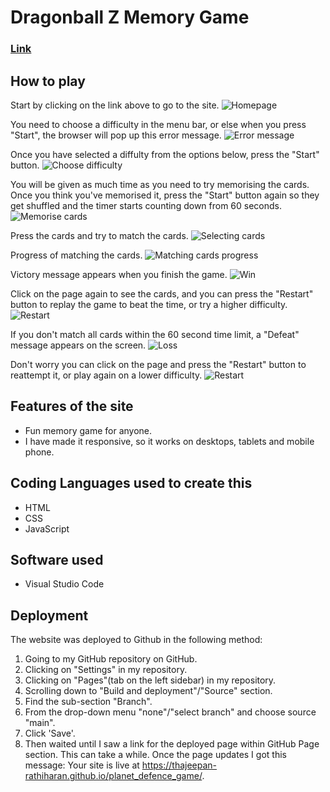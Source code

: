 # Dragonball Z Memory Game

### [Link](https://thajeepan-rathiharan.github.io/DBZ_Memory_Game/)

## How to play

Start by clicking on the link above to go to the site.
![Homepage](IMG/1.png)

You need to choose a difficulty in the menu bar, or else when you press "Start", the browser will pop up this error message.
![Error message](IMG/2.png)

Once you have selected a diffulty from the options below, press the "Start" button.
![Choose difficulty](IMG/3.png)

You will be given as much time as you need to try memorising the cards. Once you think you've memorised it, press the "Start" button again so they get shuffled and the timer starts counting down from 60 seconds.
![Memorise cards](IMG/4.png)

Press the cards and try to match the cards.
![Selecting cards](IMG/5.png)

Progress of matching the cards.
![Matching cards progress](IMG/6.png)

Victory message appears when you finish the game.
![Win](IMG/7.png)

Click on the page again to see the cards, and you can press the "Restart" button to replay the game to beat the time, or try a higher difficulty.
![Restart](IMG/8.png)

If you don't match all cards within the 60 second time limit, a "Defeat" message appears on the screen. 
![Loss](IMG/9.png)

Don't worry you can click on the page and press the "Restart" button to reattempt it, or play again on a lower difficulty.
![Restart](IMG/10.png)

## Features of the site     
* Fun memory game for anyone.
* I have made it responsive, so it works on desktops, tablets and mobile phone.

## Coding Languages used to create this
* HTML
* CSS
* JavaScript

## Software used
* Visual Studio Code

## Deployment

The website was deployed to Github in the following method:
  
1. Going to my GitHub repository on GitHub.
2. Clicking on "Settings" in my repository.
3. Clicking on "Pages"(tab on the left sidebar) in my repository.
4. Scrolling down to "Build and deployment"/"Source" section.
5. Find the sub-section "Branch".
6. From the drop-down menu "none"/"select branch" and choose source "main".
7. Click 'Save'.
8. Then waited until I saw a link for the deployed page within GitHub Page section. This can take a while. Once the page updates I got this message: Your site is live at https://thajeepan-rathiharan.github.io/planet_defence_game/.